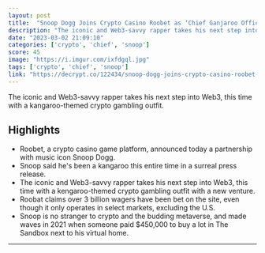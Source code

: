```yaml
---
layout: post
title:  "Snoop Dogg Joins Crypto Casino Roobet as ‘Chief Ganjaroo Officer’"
description: "The iconic and Web3-savvy rapper takes his next step into Web3, this time with a kangaroo-themed crypto gambling outfit."
date: "2023-03-02 21:09:10"
categories: ['crypto', 'chief', 'snoop']
score: 45
image: "https://i.imgur.com/ixfdgql.jpg"
tags: ['crypto', 'chief', 'snoop']
link: "https://decrypt.co/122434/snoop-dogg-joins-crypto-casino-roobet-as-chief-ganjaroo-officer"
---
```


The iconic and Web3-savvy rapper takes his next step into Web3, this time with a kangaroo-themed crypto gambling outfit.

## Highlights

- Roobet, a crypto casino game platform, announced today a partnership with music icon Snoop Dogg.
- Snoop said he's been a kangaroo this entire time in a surreal press release.
- The iconic and Web3-savvy rapper takes his next step into Web3, this time with a kengaroo-themed crypto gambling outfit with a new venture.
- Roobat claims over 3 billion wagers have been bet on the site, even though it only operates in select markets, excluding the U.S.
- Snoop is no stranger to crypto and the budding metaverse, and made waves in 2021 when someone paid $450,000 to buy a lot in The Sandbox next to his virtual home.

---
